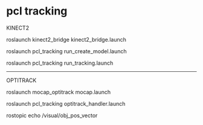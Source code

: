 # pcl tracking

KINECT2

roslaunch kinect2_bridge kinect2_bridge.launch

roslaunch pcl_tracking run_create_model.launch

roslaunch pcl_tracking run_tracking.launch

-------------------------- 
OPTITRACK

roslaunch mocap_optitrack mocap.launch

roslaunch pcl_tracking optitrack_handler.launch

rostopic echo /visual/obj_pos_vector